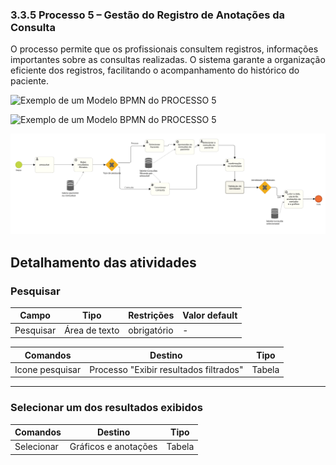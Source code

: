 ### 3.3.5 Processo 5 – Gestão do Registro de Anotações da Consulta

O processo permite que os profissionais consultem registros, informações importantes sobre as consultas realizadas. O sistema garante a organização eficiente dos registros, facilitando o acompanhamento do histórico do paciente.  


![Exemplo de um Modelo BPMN do PROCESSO 5](images/wireframe-1-gestaoRegistros)

![Exemplo de um Modelo BPMN do PROCESSO 5](images/wireframe-2-gestaoRegistros)



![Exemplo de um Modelo BPMN do PROCESSO 5](images/bpmnGestaoRegistroConsultas.png)  



## Detalhamento das atividades  


### **Pesquisar**  

| **Campo** | **Tipo** | **Restrições** | **Valor default** |
| --- | --- | --- | --- |
| Pesquisar | Área de texto | obrigatório | - |

| **Comandos** | **Destino** | **Tipo** |
| --- | --- | --- |
| Icone pesquisar | Processo "Exibir resultados filtrados" | Tabela |
---

### **Selecionar um dos resultados exibidos**  

| **Comandos** | **Destino** | **Tipo** |
| --- | --- | --- |
| Selecionar | Gráficos e anotações | Tabela |

